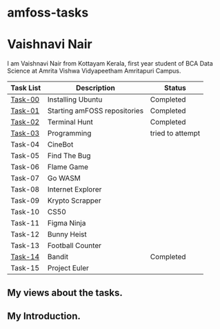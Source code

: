 # amfoss-tasks

# Vaishnavi Nair
I am Vaishnavi Nair from Kottayam Kerala, first year student of BCA Data Science at Amrita Vishwa Vidyapeetham Amritapuri Campus.

| Task List | Description | Status |
|-----------|-------------|--------|
| [Task-00](https://github.com/vaish-navi-n/amfoss-tasks/tree/main/Task-00) | Installing Ubuntu | Completed |
| [Task-01](https://github.com/vaish-navi-n/amfoss-tasks/tree/main/Task-01) | Starting amFOSS repositories | Completed |
| [Task-02](https://github.com/vaish-navi-n/amfoss-tasks/tree/main/Task-02) | Terminal Hunt | Completed |
| [Task-03](https://github.com/vaish-navi-n/amfoss-tasks/tree/main/Task-03) | Programming | tried to attempt |
| Task-04 | CineBot | |
| Task-05 | Find The Bug | |
| Task-06 | Flame Game | |
| Task-07 | Go WASM | |
| Task-08 | Internet Explorer | |
| Task-09 | Krypto Scrapper | |
| Task-10 | CS50 | |
| Task-11 | Figma Ninja | |
| Task-12 | Bunny Heist | |
| Task-13 | Football Counter | |
| [Task-14](https://github.com/vaish-navi-n/amfoss-tasks/tree/main/Task-14) | Bandit | Completed |
| Task-15 | Project Euler | |


## My views about the tasks.

## My Introduction.
